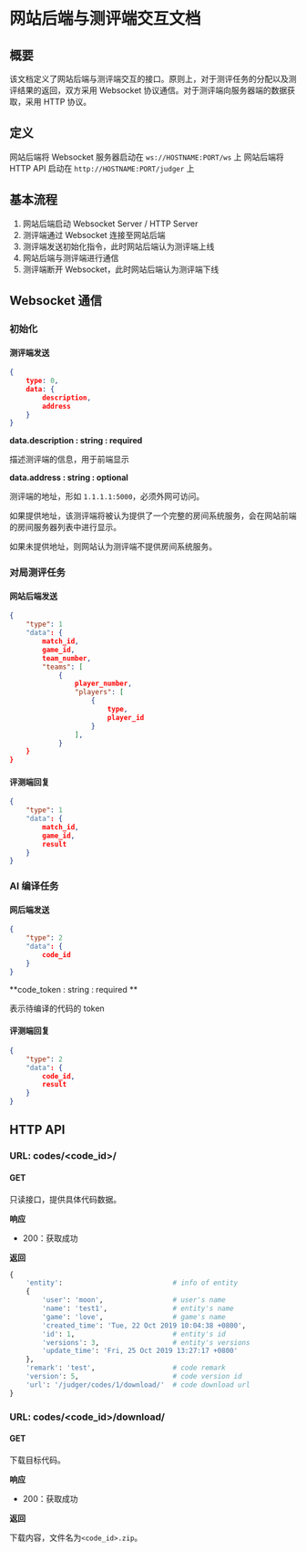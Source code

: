 # 网站后端与测评端交互文档

## 概要

该文档定义了网站后端与测评端交互的接口。原则上，对于测评任务的分配以及测评结果的返回，双方采用 Websocket 协议通信。对于测评端向服务器端的数据获取，采用 HTTP 协议。

## 定义

网站后端将 Websocket 服务器启动在 `ws://HOSTNAME:PORT/ws` 上
网站后端将 HTTP API 启动在 `http://HOSTNAME:PORT/judger` 上

## 基本流程

1. 网站后端启动 Websocket Server / HTTP Server
2. 测评端通过 Websocket 连接至网站后端
3. 测评端发送初始化指令，此时网站后端认为测评端上线
4. 网站后端与测评端进行通信
5. 测评端断开 Websocket，此时网站后端认为测评端下线

## Websocket 通信

### 初始化

#### 测评端发送

```json
{
    type: 0,
    data: {
 		description,
    	address
	}
}
```

**data.description : string : required**

描述测评端的信息，用于前端显示

**data.address : string : optional**

测评端的地址，形如 `1.1.1.1:5000`，必须外网可访问。

如果提供地址，该测评端将被认为提供了一个完整的房间系统服务，会在网站前端的房间服务器列表中进行显示。

如果未提供地址，则网站认为测评端不提供房间系统服务。

### 对局测评任务

#### 网站后端发送

```json
{
    "type": 1
    "data": {
    	match_id,
		game_id,
    	team_number,
    	"teams": [
    		{
				player_number,
    			"players": [
    				{
						type,
    					player_id
					}
    			],
			}
	}
}
```

#### 评测端回复

```json
{
    "type": 1
    "data": {
    	match_id,
		game_id,
		result
	}
}
```

### AI 编译任务

#### 网后端发送

```json
{
    "type": 2
    "data": {
		code_id
	}
}
```

**code_token : string : required **

表示待编译的代码的 token

#### 评测端回复

```json
{
    "type": 2
    "data": {
		code_id,
		result
	}
}
```

## HTTP API

### URL: codes/<code_id>/

#### GET

只读接口，提供具体代码数据。

**响应**

- 200：获取成功

**返回**

```python
{
    'entity': 							# info of entity
    {
        'user': 'moon', 				# user's name
        'name': 'test1',				# entity's name
        'game': 'love', 				# game's name
        'created_time': 'Tue, 22 Oct 2019 10:04:38 +0800', 
        'id': 1, 						# entity's id
        'versions': 3,					# entity's versions
        'update_time': 'Fri, 25 Oct 2019 13:27:17 +0800'
    },
    'remark': 'test', 					# code remark
    'version': 5, 						# code version id
    'url': '/judger/codes/1/download/'	# code download url
}
```

### URL: codes/<code_id>/download/

#### GET

下载目标代码。

**响应**

- 200：获取成功

**返回**

下载内容，文件名为`<code_id>.zip`。
